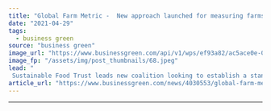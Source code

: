 ```yaml
---
title: "Global Farm Metric -  New approach launched for measuring farms' sustainability performance"
date: "2021-04-29"
tags: 
  - business green
source: "business green"
image_url: "https://www.businessgreen.com/api/v1/wps/ef93a82/ac5ace0e-0207-4d53-9fff-38e4089c9707/4/farming-tractor-crops-185x114.jpeg"
image_fp: "/assets/img/post_thumbnails/68.jpeg"
lead: "
 Sustainable Food Trust leads new coalition looking to establish a standardised approach for assessing the sustainability credentials of different farms ..."
article_url: "https://www.businessgreen.com/news/4030553/global-farm-metric-approach-launched-measuring-farm-sustainability"
---
```


---
